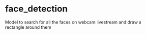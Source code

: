 # face_detection
Model to search for all the faces on webcam livestream and draw a rectangle around them
